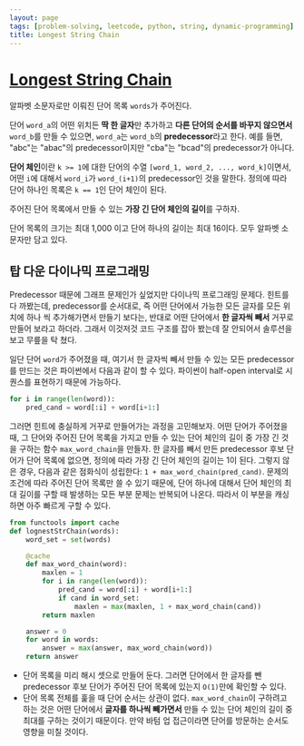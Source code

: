 ```yaml
---
layout: page
tags: [problem-solving, leetcode, python, string, dynamic-programming]
title: Longest String Chain
---
```


# [Longest String Chain](https://leetcode.com/problems/longest-string-chain/)

 알파벳 소문자로만 이뤄진 단어 목록 `words`가 주어진다.

 단어 `word_a`의 어떤 위치든 **딱 한 글자**만 추가하고 **다른 단어의
 순서를 바꾸지 않으면서** `word_b`를 만들 수 있으면, `word_a`는
 `word_b`의 **predecessor**라고 한다. 예를 들면, "abc"는 "abac"의
 predecessor이지만 "cba"는 "bcad"의 predecessor가 아니다.

 **단어 체인**이란 `k >= 1`에 대한 단어의 수열 `[word_1, word_2, ...,
 word_k]`이면서, 어떤 `i`에 대해서 `word_i`가 `word_(i+1)`의
 predecessor인 것을 말한다. 정의에 따라 단어 하나인 목록은 `k == 1`인
 단어 체인이 된다.

 주어진 단어 목록에서 만들 수 있는 **가장 긴 단어 체인의 길이**를
 구하자.

 단어 목록의 크기는 최대 1,000 이고 단어 하나의 길이는 최대
 16이다. 모두 알파벳 소문자만 담고 있다.

## 탑 다운 다이나믹 프로그래밍

 Predecessor 때문에 그래프 문제인가 싶었지만 다이나믹 프로그래밍
 문제다. 힌트를 다 까봤는데, predecessor를 순서대로, 즉 어떤 단어에서
 가능한 모든 글자를 모든 위치에 하나 씩 추가해가면서 만들기 보다는,
 반대로 어떤 단어에서 **한 글자씩 빼서** 거꾸로 만들어 보라고
 하더라. 그래서 이것저것 코드 구조를 잡아 봤는데 잘 안되어서 솔루션을
 보고 무릎을 탁 쳤다.

 일단 단어 `word`가 주어졌을 때, 여기서 한 글자씩 빼서 만들 수 있는
 모든 predecessor를 만드는 것은 파이썬에서 다음과 같이 할 수
 있다. 파이썬이 half-open interval로 시퀀스를 표현하기 때문에
 가능하다.

```python
for i in range(len(word)):
    pred_cand = word[:i] + word[i+1:]
```

 그러면 힌트에 충실하게 거꾸로 만들어가는 과정을 고민해보자. 어떤
 단어가 주어졌을 때, 그 단어와 주어진 단어 목록을 가지고 만들 수 있는
 단어 체인의 길이 중 가장 긴 것을 구하는 함수 `max_word_chain`을
 만들자. 한 글자를 빼서 만든 predecessor 후보 단어가 단어 목록에
 없으면, 정의에 따라 가장 긴 단어 체인의 길이는 1이 된다. 그렇지 않은
 경우, 다음과 같은 점화식이 성립한다: `1 +
 max_word_chain(pred_cand)`. 문제의 조건에 따라 주어진 단어 목록만 쓸
 수 있기 때문에, 단어 하나에 대해서 단어 체인의 최대 길이를 구할 때
 발생하는 모든 부분 문제는 반복되어 나온다. 따라서 이 부분을 캐싱하면
 아주 빠르게 구할 수 있다.

```python
from functools import cache
def lognestStrChain(words):
    word_set = set(words)

    @cache
    def max_word_chain(word):
        maxlen = 1
        for i in range(len(word)):
            pred_cand = word[:i] + word[i+1:]
            if cand in word_set:
                maxlen = max(maxlen, 1 + max_word_chain(cand))
        return maxlen

    answer = 0
    for word in words:
        answer = max(answer, max_word_chain(word))
    return answer
```

 - 단어 목록을 미리 해시 셋으로 만들어 둔다. 그러면 단어에서 한 글자를
   뺀 predecessor 후보 단어가 주어진 단어 목록에 있는지 `O(1)`만에
   확인할 수 있다.
 - 단어 목록 전체를 훑을 때 단어 순서는 상관이
   없다. `max_word_chain`이 구하려고 하는 것은 어떤 단어에서 **글자를
   하나씩 빼가면서** 만들 수 있는 단어 체인의 길이 중 최대를 구하는
   것이기 때문이다. 만약 바텀 업 접근이라면 단어를 방문하는 순서도
   영향을 미칠 것이다.
